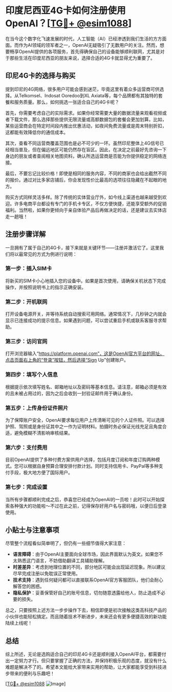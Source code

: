 # 印度尼西亚4G卡如何注册使用OpenAI？[[TG💪+ @esim1088](https://t.me/s/esim1088)]

在当今这个数字化飞速发展的时代，人工智能（AI）已经渗透到我们生活的方方面面。而作为AI领域的领军者之一，OpenAI无疑吸引了无数用户的关注。然而，想要畅享OpenAI提供的各项服务，首先得确保自己的设备能够顺利联网，尤其是对于那些生活在印度尼西亚的朋友来说，选择合适的4G卡就显得尤为重要了。

## 印尼4G卡的选择与购买

提到印尼的4G网络，很多用户可能会感到迷茫，毕竟这里有着众多运营商可供选择。从Telkomsel、Indosat Ooredoo到XL Axiata等，每个品牌都有其独特的套餐和服务质量。那么，如何挑选一张适合自己的4G卡呢？

首先，你需要考虑自己的实际需求。如果你经常需要大量的数据流量来观看视频或者下载文件，那么选择那些提供无限流量或高额数据包的套餐会更加划算。比如，某些运营商会在特定时间段内推出优惠活动，如夜间免费流量或是周末特别折扣，这都能有效降低你的通信成本。

其次，查看不同运营商覆盖范围也是必不可少的一环。虽然印尼整体上4G信号已经相当普及，但在偏远地区可能仍然存在盲区。因此，在决定之前最好先咨询一下身边的朋友或者查阅相关地图资料，确认所选运营商是否能为你提供稳定的网络连接。

最后，不要忘记比较价格！即使是相同的服务内容，不同的商家也会给出截然不同的报价。通过对比多家店铺后，你会发现性价比最高的选项往往隐藏在不起眼的地方。

购买方式同样灵活多样。除了传统的实体营业厅外，如今线上渠道也越来越受到欢迎。许多电商平台都设有专门的手机卡专区，不仅方便快捷，还能享受额外的促销福利。当然啦，如果你更倾向于亲自体验产品后再做决定的话，还是建议去实体店走一趟哦！

## 注册步骤详解

一旦拥有了属于自己的4G卡，接下来就是关键环节——注册并激活它了。这里我们将以最常见的方式为例进行说明：

### 第一步：插入SIM卡
将新买的SIM卡小心地插入您的设备中。如果是首次使用，请确保关机状态下完成操作，并按照说明书上的指示正确安装。

### 第二步：开机联网
打开设备电源开关，并等待系统自动搜索可用网络。通常情况下，几秒钟之内就会显示已连接成功的提示信息。如果遇到问题，可以尝试重启手机或联系客服寻求帮助。

### 第三步：访问官网
打开浏览器输入“https://platform.openai.com”，这是OpenAI官方平台的网址。点击页面右上角的“登录”按钮，然后选择“Sign Up”创建账户。

### 第四步：填写个人信息
根据提示依次填写姓名、邮箱地址以及密码等基本信息。请注意，邮箱必须是有效的且未被占用过的，因为之后会收到一封验证邮件用于确认身份。

### 第五步：上传身份证件照片
为了保障账户安全，OpenAI要求每位用户上传清晰可见的个人证件照。可以选择护照、驾照或是身份证其中之一作为证明材料。拍摄时务必保证光线充足且角度合适，避免模糊不清影响审核结果。

### 第六步：支付费用
目前OpenAI提供了多种付费方案供用户选择，包括月度订阅和年度订购两种模式。您可以根据自身预算合理安排付款计划。同时支持信用卡、PayPal等多种支付手段，极大地方便了国际用户。

### 第七步：完成设置
当所有步骤都顺利完成之后，恭喜您已经成为OpenAI的一员啦！此时可以开始探索各种强大的功能啦～不过在此之前，记得保存好用户名与密码哦，以便日后登录使用。

## 小贴士与注意事项

尽管整个流程看似简单明了，但仍有一些细节值得大家注意：

- **语言障碍**：由于OpenAI主要面向全球市场，因此界面默认为英文。如果您不太熟悉这门语言，不妨借助翻译工具辅助理解。
- **时差差异**：考虑到地理位置的不同，部分地区可能会出现延迟现象。所以建议尽早完成注册以免耽误正常使用。
- **技术支持**：遇到任何疑问都可以直接联系OpenAI官方客服团队，他们会耐心解答您的困惑。
- **隐私保护**：妥善保管好自己的账号信息，切勿随意透露给他人，防止造成不必要的损失。

总之，只要按照上述方法一步步操作下去，相信即便是初次接触这类高科技产品的小伙伴也能轻松搞定。而且随着技术不断进步，未来还会有更多便捷高效的新功能陆续上线呢！

## 总结

综上所述，无论是选购适合自己的印尼4G卡还是顺利接入OpenAI平台，都需要付出一定努力才行。但只要掌握了正确的方法，并保持积极乐观的态度，就没有什么难题是解决不了的。希望本文能给大家带来实用的帮助，让大家都能享受到科技进步带来的便利与乐趣吧！

[[TG💪+ @esim1088](https://t.me/s/esim1088) ![Image](https://i.postimg.cc/4NQfJmqS/Snipaste-2025-05-13-00-14-12.png)]